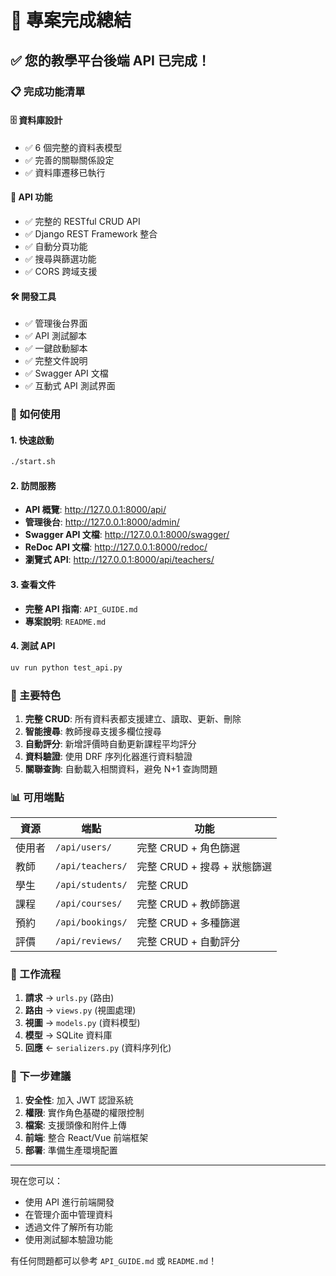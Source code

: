 # 🎉 專案完成總結

## ✅ 您的教學平台後端 API 已完成！

### 📋 完成功能清單

#### 🗄️ 資料庫設計

-   ✅ 6 個完整的資料表模型
-   ✅ 完善的關聯關係設定
-   ✅ 資料庫遷移已執行

#### 🔌 API 功能

-   ✅ 完整的 RESTful CRUD API
-   ✅ Django REST Framework 整合
-   ✅ 自動分頁功能
-   ✅ 搜尋與篩選功能
-   ✅ CORS 跨域支援

#### 🛠️ 開發工具

-   ✅ 管理後台界面
-   ✅ API 測試腳本
-   ✅ 一鍵啟動腳本
-   ✅ 完整文件說明
-   ✅ Swagger API 文檔
-   ✅ 互動式 API 測試界面

### 🚀 如何使用

#### 1. 快速啟動

```bash
./start.sh
```

#### 2. 訪問服務

-   **API 概覽**: <http://127.0.0.1:8000/api/>
-   **管理後台**: <http://127.0.0.1:8000/admin/>
-   **Swagger API 文檔**: <http://127.0.0.1:8000/swagger/>
-   **ReDoc API 文檔**: <http://127.0.0.1:8000/redoc/>
-   **瀏覽式 API**: <http://127.0.0.1:8000/api/teachers/>

#### 3. 查看文件

-   **完整 API 指南**: `API_GUIDE.md`
-   **專案說明**: `README.md`

#### 4. 測試 API

```bash
uv run python test_api.py
```

### 🎯 主要特色

1. **完整 CRUD**: 所有資料表都支援建立、讀取、更新、刪除
2. **智能搜尋**: 教師搜尋支援多欄位搜尋
3. **自動評分**: 新增評價時自動更新課程平均評分
4. **資料驗證**: 使用 DRF 序列化器進行資料驗證
5. **關聯查詢**: 自動載入相關資料，避免 N+1 查詢問題

### 📊 可用端點

| 資源   | 端點             | 功能                        |
| ------ | ---------------- | --------------------------- |
| 使用者 | `/api/users/`    | 完整 CRUD + 角色篩選        |
| 教師   | `/api/teachers/` | 完整 CRUD + 搜尋 + 狀態篩選 |
| 學生   | `/api/students/` | 完整 CRUD                   |
| 課程   | `/api/courses/`  | 完整 CRUD + 教師篩選        |
| 預約   | `/api/bookings/` | 完整 CRUD + 多種篩選        |
| 評價   | `/api/reviews/`  | 完整 CRUD + 自動評分        |

### 🔄 工作流程

1. **請求** → `urls.py` (路由)
2. **路由** → `views.py` (視圖處理)
3. **視圖** → `models.py` (資料模型)
4. **模型** → SQLite 資料庫
5. **回應** ← `serializers.py` (資料序列化)

### 📝 下一步建議

1. **安全性**: 加入 JWT 認證系統
2. **權限**: 實作角色基礎的權限控制
3. **檔案**: 支援頭像和附件上傳
4. **前端**: 整合 React/Vue 前端框架
5. **部署**: 準備生產環境配置

---

現在您可以：

-   使用 API 進行前端開發
-   在管理介面中管理資料
-   透過文件了解所有功能
-   使用測試腳本驗證功能

有任何問題都可以參考 `API_GUIDE.md` 或 `README.md`！
